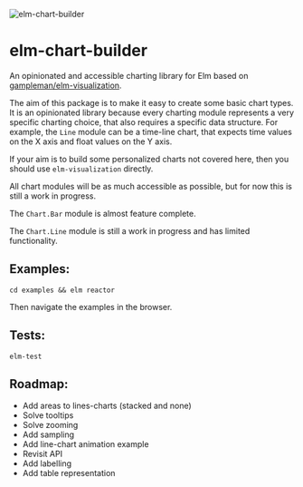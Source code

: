 ![elm-chart-builder](https://raw.githubusercontent.com/data-viz-lab/elm-chart-builder/master/elm-chart-builder-example-small.png "elm-chart-builder-example")

# elm-chart-builder
An opinionated and accessible charting library for Elm based on [gampleman/elm-visualization](https://github.com/gampleman/elm-visualization).

The aim of this package is to make it easy to create some basic chart types. 
It is an opinionated library because every charting module represents a very specific charting choice, that also requires a specific data structure.
For example, the `Line` module can be a time-line chart, that expects time values on the X axis and float values on the Y axis.

If your aim is to build some personalized charts not covered here, then you should use `elm-visualization` directly.

All chart modules will be as much accessible as possible, but for now this is still a work in progress.

The `Chart.Bar` module is almost feature complete.

The `Chart.Line` module is still a work in progress and has limited functionality.

## Examples:
`cd examples && elm reactor`

Then navigate the examples in the browser.

## Tests:
`elm-test`

## Roadmap:
* Add areas to lines-charts (stacked and none)
* Solve tooltips
* Solve zooming
* Add sampling
* Add line-chart animation example
* Revisit API
* Add labelling
* Add table representation

